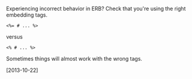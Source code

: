 Experiencing incorrect behavior in ERB? Check that you're using the right embedding tags.

```erb
<%= # ... %>
```

versus

```erb
<% # ... %>
```

Sometimes things will almost work with the wrong tags.

[2013-10-22]
